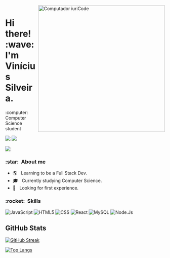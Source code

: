 <img src="https://raw.githubusercontent.com/MicaelliMedeiros/micaellimedeiros/master/image/computer-illustration.png" min-width="400px" max-width="400px" width="400px" align="right" alt="Computador iuriCode">

<h1 align="left"> 
  Hi there! :wave: <br>
  I'm Vinícius Silveira.
</h1>

<p align="left">
  :computer: Computer Science student
</p>


<p align="left">
  

  <a href="#" alt="Linkedin">
  <img src="https://img.shields.io/badge/-Linkedin-0e76a8?style=flat-square&logo=Linkedin&logoColor=white&link="https://www.linkedin.com/in/vin%C3%ADcius-silveira-948480157/" /></a>

  <a href="#" alt="WhatsApp">
  <img src="https://img.shields.io/badge/-WhatsApp-25d366?style=flat-square&labelColor=25d366&logo=whatsapp&logoColor=white&link="https://wa.me/5511998904227/"></a>

 
</p>  

![](https://komarev.com/ghpvc/?username=vinicius-silveira1&color=006bed)

<h3> :star: &nbsp;About me </h3>

- :earth_americas: &nbsp; Learning to be a Full Stack Dev.
- 🎓 &nbsp; Currently studying Computer Science.
- :crossed_fingers: &nbsp; Looking for first experience.



<h3> :rocket: &nbsp;Skills </h3>

  ![JavaScript](https://img.shields.io/badge/-JavaScript-333333?style=flat&logo=javascript)
  ![HTML5](https://img.shields.io/badge/-HTML5-333333?style=flat&logo=HTML5)
  ![CSS](https://img.shields.io/badge/-CSS-333333?style=flat&logo=CSS3&logoColor=1572B6)
  ![React](https://img.shields.io/badge/-React-333333?style=flat&logo=react)
  ![MySQL](https://img.shields.io/badge/-MySQL-333333?style=flat&logo=mysql)
  ![Node.Js](https://img.shields.io/badge/-NodeJs-333333?style=flat&logo=nodejs)
  
## **GitHub Stats**

[![GitHub Streak](http://github-readme-streak-stats.herokuapp.com?user=vinicius-silveira1&theme=highcontrast&hide_border=true&date_format=M%20j%5B%2C%20Y%5D)](https://git.io/streak-stats)

[![Top Langs](https://github-readme-stats.vercel.app/api/top-langs/?username=vinicius-silveira1&layout=compact&theme=vision-friendly-dark)](https://github.com/anuraghazra/github-readme-stats)
  

